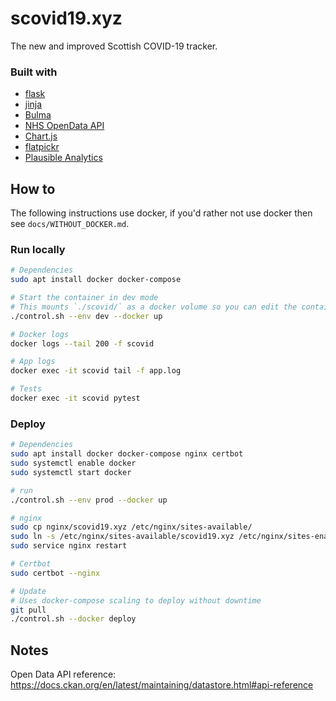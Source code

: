 # scovid19.xyz
The new and improved Scottish COVID-19 tracker.  

### Built with
- [flask](https://flask.palletsprojects.com/en/1.1.x/)
- [jinja](https://jinja.palletsprojects.com/en/2.11.x/)
- [Bulma](https://bulma.io/)
- [NHS OpenData API](https://www.opendata.nhs.scot/dataset)
- [Chart.js](https://www.chartjs.org/)
- [flatpickr](https://flatpickr.js.org/)
- [Plausible Analytics](https://plausible.io/)


## How to

The following instructions use docker, if you'd rather not use docker then see `docs/WITHOUT_DOCKER.md`.  

### Run locally
```bash
# Dependencies
sudo apt install docker docker-compose

# Start the container in dev mode
# This mounts `./scovid/` as a docker volume so you can edit the container code directly
./control.sh --env dev --docker up

# Docker logs
docker logs --tail 200 -f scovid

# App logs
docker exec -it scovid tail -f app.log

# Tests
docker exec -it scovid pytest
```

### Deploy
```bash
# Dependencies
sudo apt install docker docker-compose nginx certbot
sudo systemctl enable docker
sudo systemctl start docker

# run
./control.sh --env prod --docker up

# nginx
sudo cp nginx/scovid19.xyz /etc/nginx/sites-available/
sudo ln -s /etc/nginx/sites-available/scovid19.xyz /etc/nginx/sites-enabled/
sudo service nginx restart

# Certbot
sudo certbot --nginx

# Update
# Uses docker-compose scaling to deploy without downtime
git pull
./control.sh --docker deploy
```


## Notes
Open Data API reference:  
https://docs.ckan.org/en/latest/maintaining/datastore.html#api-reference

